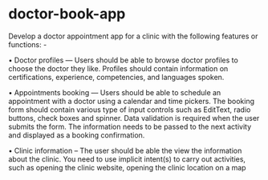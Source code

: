 # doctor-book-app
Develop a doctor appointment app for a clinic with the following features or functions: -

•	Doctor profiles — Users should be able to browse doctor profiles to choose the doctor they like. Profiles should contain information on certifications, experience, competencies, and languages spoken. 

•	Appointments booking  — Users should be able to schedule an appointment with a doctor using a calendar and time pickers. The booking form should contain various type of input controls such as EditText, radio buttons, check boxes and spinner. Data validation is required when the user submits the form. The information needs to be passed to the next activity and displayed as a booking confirmation.

•	Clinic information – The user should be able the view the information about the clinic. You need to use implicit intent(s) to carry out activities, such as opening the clinic website, opening the clinic location on a map 

